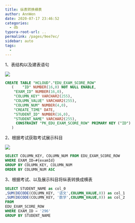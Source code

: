 ```yaml
---
title: 纵表转换横表
author: AnnWen
date: 2020-07-17 23:46:52
categories: 
  - db
typora-root-url: ..
permalink: /pages/9ee7ec/
sidebar: auto
tags: 
  - 
---
```


1、表结构以及建表语句

![](https://jsd.cdn.zzko.cn/gh/micolor/images/note/202401121547901.png)

```sql
CREATE TABLE "HCLOUD"."EDU_EXAM_SCORE_ROW" 
   (	"ID" NUMBER(16,0) NOT NULL ENABLE, 
	"EXAM_ID" NUMBER(16,0), 
	"COLUMN_KEY" VARCHAR2(255), 
	"COLUMN_VALUE" VARCHAR2(255), 
	"COLUMN_NUM" NUMBER(4,0), 
	"CREATE_TIME" DATE, 
	"STUDENT_ID" NUMBER(16,0), 
	"STUDENT_NAME" VARCHAR2(255), 
	 CONSTRAINT "PK_EDU_EXAM_SCORE_ROW" PRIMARY KEY ("ID")
   )
```

2、根据考试获取考试展示科目

![](https://jsd.cdn.zzko.cn/gh/micolor/images/note/202401121547676.png)

```sql
SELECT COLUMN_KEY, COLUMN_NUM FROM EDU_EXAM_SCORE_ROW
WHERE EXAM_ID=#{examId}
GROUP BY COLUMN_KEY, COLUMN_NUM
ORDER BY COLUMN_NUM ASC
```

3、根据考试、以及展示科目将纵表转换成横表

```sql
SELECT STUDENT_NAME as col_0 
,SUM(DECODE(COLUMN_KEY, '语文',COLUMN_VALUE,0)) as col_1 
,SUM(DECODE(COLUMN_KEY, '数学',COLUMN_VALUE,0)) as col_2  
FROM 
EDU_EXAM_SCORE_ROW 
WHERE EXAM_ID = '296' 
GROUP BY STUDENT_NAME
```
